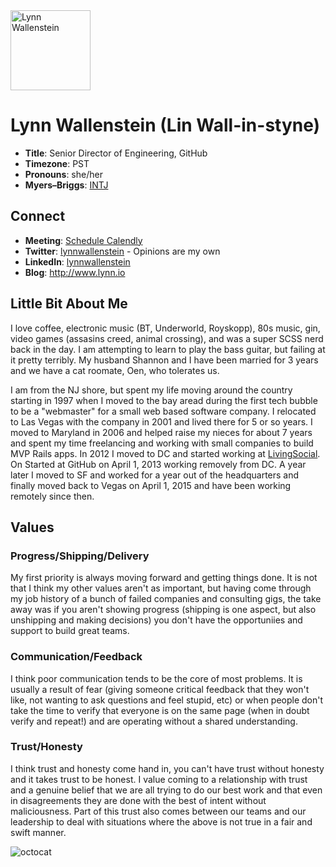 <img src="https://user-images.githubusercontent.com/2606/58603343-41cfc300-8245-11e9-9777-331a47ceb635.jpg" alt="Lynn Wallenstein" width="128px" align="center" />


# Lynn Wallenstein (Lin Wall-in-styne)

- **Title**: Senior Director of Engineering, GitHub
- **Timezone**: PST
- **Pronouns**: she/her
- **Myers–Briggs**: [INTJ](https://www.16personalities.com/intj-personality)

## Connect
- **Meeting**: [Schedule Calendly](https://calendly.com/lynnwallenstein)
- **Twitter**: [lynnwallenstein](https://twitter.com/lynnwallenstein) - Opinions are my own
- **LinkedIn**: [lynnwallenstein](https://www.linkedin.com/in/lynnwallenstein/) 
- **Blog**: http://www.lynn.io


## Little Bit About Me

I love coffee, electronic music (BT, Underworld, Royskopp), 80s music, gin, video games (assasins creed, animal crossing), and was a super SCSS nerd back in the day. I am attempting to learn to play the bass guitar, but failing at it pretty terribly. My husband Shannon and I have been married for 3 years and we have a cat roomate, Oen, who tolerates us.

I am from the NJ shore, but spent my life moving around the country starting in 1997 when I moved to the bay aread during the first tech bubble to be a "webmaster" for a small web based software company. I relocated to Las Vegas with the company in 2001 and lived there for 5 or so years. I moved to Maryland in 2006 and helped raise my nieces for about 7 years and spent my time freelancing and working with small companies to build MVP Rails apps. In 2012 I moved to DC and started working at [LivingSocial](https://www.livingsocial.com/). On Started at GitHub on April 1, 2013 working removely from DC. A year later I moved to SF and worked for a year out of the headquarters and finally moved back to Vegas on April 1, 2015 and have been working remotely since then.


## Values

### Progress/Shipping/Delivery

My first priority is always moving forward and getting things done. It is not that I think my other values aren't as important, but having come through my job history of a bunch of failed companies and consulting gigs, the take away was if you aren't showing progress (shipping is one aspect, but also unshipping and making decisions) you don't have the opportuniies and support to build great teams.

### Communication/Feedback

I think poor communication tends to be the core of most problems. It is usually a result of fear (giving someone critical feedback that they won't like, not wanting to ask questions and feel stupid, etc) or when people don't take the time to verify that everyone is on the same page (when in doubt verify and repeat!) and are operating without a shared understanding.

### Trust/Honesty

I think trust and honesty come hand in, you can't have trust without honesty and it takes trust to be honest. I value coming to a relationship with trust and a genuine belief that we are all trying to do our best work and that even in disagreements they are done with the best of intent without maliciousness. Part of this trust also comes between our teams and our leadership to deal with situations where the above is not true in a fair and swift manner. 


![octocat](https://user-images.githubusercontent.com/2606/58603344-42685980-8245-11e9-9338-8c986a197d1b.png)

